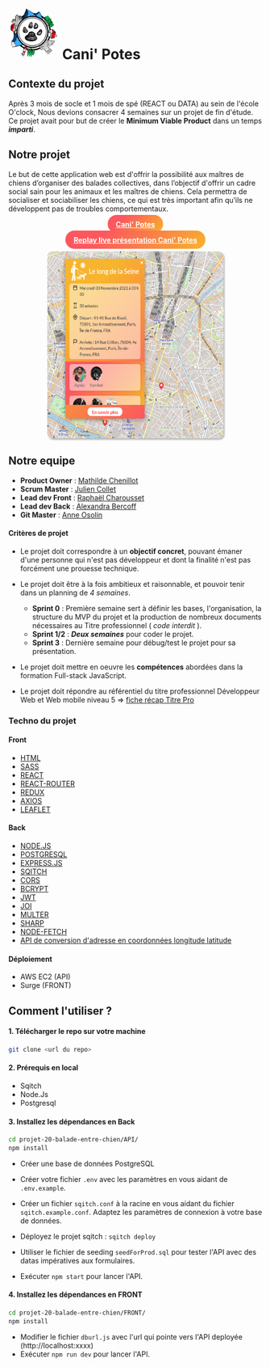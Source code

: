 # <img src="./FRONT/src/assets/navbar/canipotes_logo.png" style = "width:100px; border-radius: 50%" > Cani' Potes  

## Contexte du projet

Après 3 mois de socle et 1 mois de spé (REACT ou DATA) au sein de l'école O'clock, Nous devions consacrer 4 semaines sur un projet de fin d'étude. Ce projet avait pour but de créer le **Minimum Viable Product** dans un temps ***imparti***.

## Notre projet 

Le but de cette application web est d'offrir la possibilité aux maîtres de chiens d’organiser des balades collectives, dans l’objectif d'offrir un cadre social sain pour les animaux et les maîtres de chiens. Cela permettra de socialiser et sociabiliser les chiens, ce qui est très important afin qu’ils ne développent pas de troubles comportementaux.
**<p align="center"><a href="http://cani-potes.surge.sh/" style="background: linear-gradient(
315deg,#f7b42c 0%,#fc575e 74%); color: white; padding: .6rem 1rem; border-radius:50px">Cani' Potes</a></p>**

**<p align="center"><a href="https://youtu.be/jrl_DBlTLyM?t=1509" style="background: linear-gradient(
315deg,#f7b42c 0%,#fc575e 74%); color: white; padding: .6rem 1rem; border-radius:50px">Replay live présentation Cani' Potes</a></p>**



<p align="center">
<img src="./FRONT/src/assets/img/home_map.png" style="width:350px; height: 370px;border-radius:10px;box-shadow: 2px 3px 3px rgba(166, 166, 166, 0.8);"></p>

## Notre equipe

- **Product Owner** : [Mathilde Chenillot](https://github.com/mathilde-chenillot)
- **Scrum Master** : [Julien Collet](https://github.com/JulienCLLT)
- **Lead dev Front** : [Raphaël Charousset](https://github.com/RaphaelCharousset)
- **Lead dev Back** : [Alexandra Bercoff](https://github.com/Alekiel42)
- **Git Master** : [Anne Osolin](https://github.com/AnneOsolin)


#### Critères de projet

- Le projet doit correspondre à un **objectif concret**, pouvant émaner d'une personne qui n'est pas développeur
  et dont la finalité n'est pas forcément une prouesse technique.

- Le projet doit être à la fois ambitieux et raisonnable, et pouvoir tenir dans un planning de *4 semaines*.
  * **Sprint 0** : Première semaine sert à définir les bases, l'organisation, la structure du MVP du projet et la production de nombreux documents nécessaires au Titre professionnel ( *code interdit* ).
  * **Sprint 1/2** : ***Deux semaines*** pour coder le projet.
  * **Sprint 3** : Dernière semaine pour débug/test le projet pour sa présentation.

- Le projet doit mettre en oeuvre les **compétences** abordées dans la formation Full-stack JavaScript.

- Le projet doit répondre au référentiel du titre professionnel Développeur Web et Web mobile niveau 5 => [fiche récap Titre Pro](https://www.banque.di.afpa.fr/espaceemployeurscandidatsacteurs/EGPResultat.aspx?ct=01280m03&cd=&cr=&type=t)
  
### Techno du projet

#### Front
 
- [HTML](https://developer.mozilla.org/fr/docs/Web/HTML)
- [SASS](https://sass-lang.com/)
- [REACT](https://fr.reactjs.org/) 
- [REACT-ROUTER](https://reactrouter.com/web/guides/quick-start)
- [REDUX](https://redux.js.org/)
- [AXIOS](https://axios-http.com/docs/intro)
- [LEAFLET](https://leafletjs.com/)

#### Back
- [NODE.JS](https://nodejs.org/en/)
- [POSTGRESQL](https://www.postgresql.org/docs/13/app-psql.html)
- [EXPRESS.JS](https://expressjs.com/fr/)
- [SQITCH](https://sqitch.org/docs)
- [CORS](https://www.npmjs.com/package/cors)
- [BCRYPT](https://www.npmjs.com/package/bcrypt)
- [JWT](https://github.com/auth0/node-jsonwebtoken) 
- [JOI](https://joi.dev/)
- [MULTER](https://www.npmjs.com/package/multer)
- [SHARP](https://www.npmjs.com/package/sharp)
- [NODE-FETCH](https://www.npmjs.com/package/node-fetch) 
- [API de conversion d'adresse en coordonnées longitude latitude](https://geo.api.gouv.fr/adresse)

#### Déploiement
- AWS EC2 (API)
- Surge (FRONT)

## Comment l'utiliser ? 

#### 1. Télécharger le repo sur votre machine

```bash
git clone <url du repo>
```

#### 2. Prérequis en local
-  Sqitch
-  Node.Js
-  Postgresql



#### 3. Installez les dépendances en Back

```bash
cd projet-20-balade-entre-chien/API/
npm install 
```
  
-  Créer une base de données PostgreSQL   

- Créer votre fichier `.env` avec les paramètres en vous aidant de `.env.example`.
- Créer un fichier `sqitch.conf` à la racine en vous aidant du fichier `sqitch.example.conf`. Adaptez les paramètres de connexion à votre base de données. 
- Déployez le projet sqitch : `sqitch deploy`
- Utiliser le fichier de seeding `seedForProd.sql` pour tester l'API avec des datas impératives aux formulaires.  
- Exécuter `npm start` pour lancer l'API. 

#### 4. Installez les dépendances en FRONT

```bash
cd projet-20-balade-entre-chien/FRONT/
npm install 
```

- Modifier le fichier `dburl.js` avec l'url qui pointe vers l'API deployée (http://localhost:xxxx)
- Exécuter `npm run dev` pour lancer l'API.